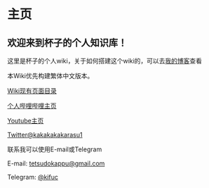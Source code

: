 # 主页


## 欢迎来到杯子的个人知识库！

这里是杯子的个人wiki，关于如何搭建这个wiki的，可以去[我的博客](https://kust.ga/blog)查看

本Wiki优先构建繁体中文版本。

[Wiki现有页面目录](pages/index.md)

[个人哔哩哔哩主页](https://space.bilibili.com/6270976)

[Youtube主页](https://kust.ga/ytbpg)

[Twitter@kakakakakarasu1](https://twitter.com/kakakakakarasu1)

联系我可以使用E-mail或Telegram

E-mail: [tetsudokappu@gmail.com](tetsudokappu@gmail.com)

Telegram: [@kifuc](https://t.me/kifuc)
